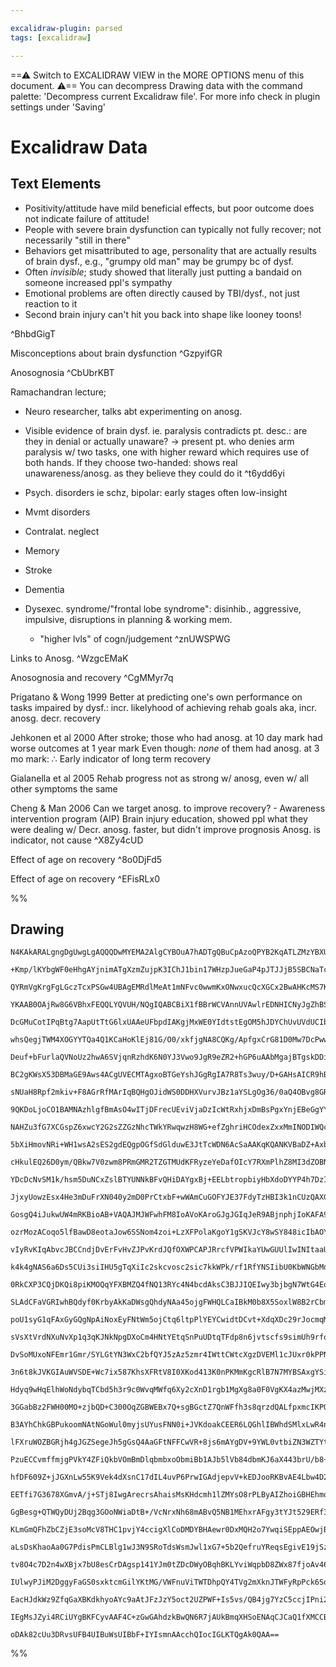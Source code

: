 ```yaml
---

excalidraw-plugin: parsed
tags: [excalidraw]

---
```

==⚠  Switch to EXCALIDRAW VIEW in the MORE OPTIONS menu of this document. ⚠== You can decompress Drawing data with the command palette: 'Decompress current Excalidraw file'. For more info check in plugin settings under 'Saving'


# Excalidraw Data
## Text Elements
- Positivity/attitude have mild beneficial effects, but poor outcome does not indicate failure of attitude!
- People with severe brain dysfunction can typically not fully recover; not necessarily "still in there"
- Behaviors get misattributed to age, personality that are actually results of brain dysf., e.g., "grumpy old man" may be grumpy bc of dysf. 
- Often *invisible*; study showed that literally just putting a bandaid on someone increased ppl's sympathy 
- Emotional problems are often directly caused by TBI/dysf., not just reaction to it
- Second brain injury can't hit you back into shape like looney toons!

 ^BhbdGigT

Misconceptions about brain dysfunction ^GzpyifGR

Anosognosia ^CbUbrKBT

Ramachandran lecture; 
- Neuro researcher, talks abt experimenting on anosg.
- Visible evidence of brain dysf. ie. paralysis contradicts pt. desc.: are they in denial or actually unaware? → present pt. who denies arm paralysis w/ two tasks, one with higher reward which requires use of both hands. If they choose two-handed: shows real unawareness/anosg. as they believe they could do it
 ^t6ydd6yi


- Psych. disorders ie schz, bipolar: early stages often low-insight
- Mvmt disorders
- Contralat. neglect
- Memory 
- Stroke
- Dementia
- Dysexec. syndrome/"frontal lobe syndrome": 
disinhib., aggressive, impulsive, disruptions in planning & working mem. 
    - "higher lvls" of cogn/judgement  ^znUWSPWG

Links to Anosg.  ^WzgcEMaK

Anosognosia and recovery ^CgMMyr7q

Prigatano & Wong 1999
Better at predicting one's own performance on tasks impaired by dysf.: incr. likelyhood of achieving rehab goals
aka, incr. anosg. decr. recovery 

Jehkonen et al 2000
After stroke; those who had anosg. at 10 day mark had worse outcomes at 1 year mark
Even though: *none* of them had anosg. at 3 mo mark: 
∴ Early indicator of long term recovery

Gialanella et al 2005
Rehab progress not as strong w/ anosg, even w/ all other symptoms the same

Cheng & Man 2006
Can we target anosg. to improve recovery? - Awareness intervention program (AIP)
Brain injury education, showed ppl what they were dealing w/ 
Decr. anosg. faster, but didn't improve prognosis
Anosg. is indicator, not cause ^X8Zy4cUD

Effect of age on recovery ^8o0DjFd5

Effect of age on recovery ^EFisRLx0

%%
## Drawing
```compressed-json
N4KAkARALgngDgUwgLgAQQQDwMYEMA2AlgCYBOuA7hADTgQBuCpAzoQPYB2KqATLZMzYBXUtiRoIACyhQ4zZAHoFAc0JRJQgEYA6bGwC2CgF7N6hbEcK4OCtptbErHALRY8RMpWdx8Q1TdIEfARcZgRmBShcZQUebQA2bQAWGjoghH0EDihmbgBtcDBQMBKIEm4IACFJTWIAcUJlABVUkshYRAqoLChW0sxuZ3iAZm0AdmGxgFYADh4kgEYZsZmk

+Kmp/lKYbgWF0eHhgAYjnimATgXzmZujpK3IChJ1bin17WHzpJueGaP4pJTJJjB5SBCNaTcX5HbQzUHWZTBbhHUHMKCkNgAawQAGE2Pg2KQKgBiBYIMlkvqQTS4bCY5QYoQcYh4glEiTo6zMOC4QLZKkQABmhHw+AAyrAkRJBB4BWiMdiAOrPSRQ1HorEICUwKXoGXlUGM5SSDjhXJoBagtg87BqHYWk6ghnCOAASWI5tQeQAuqDBeRMu7uBwhKL

QYRmVgKrgFgLGczTcxPSGw4UBAgEMRdlMeAt1mNFvc0wwmKxONwxucQcXGCx2BwAHKcMS7KsrKZLU7h5gAEXS3SzaEFBDCoM0wmZAFFgplsp6faChHBiLgB7sJv8xvFzlXTvFQUQOJjg6H8Ae2HTM9xh/hR8XuphehJnKgAApsVhQQhmWAKVdfqAhGIBBUEkXBGFQfQRWIVBNCyBBhVtAhUAQwUEGwHJqFgoQoFQOA2EJVBhCgPRMlQYg2HCVAOD

YKAAB0OAjRw8G6VBhxFEQQLYQVUH/NQgIQABCBiX1fBBrWCVAnnUVAwlrEDNHICNyJgZhBSZDD61QPAOFQDpzAIfAYGo2i2NPYzAj0WsAG4TPojhTTEJNeRFYy6IgNERXwVBlPUJgEHckTUEqBAwLMQlmFQZQEFwqDmH/UhCE0HDMz0theOirDEBYTgCDtPSwNw3kQNpQDDIs8JQxyIjBQYxTcGU4hVMFbQsIQbRlFa1B3IZIR9DgYz8Rg/RrHcy

DcGMuCotIPqBtg7AapUtTtG6lxUAAeUFbpdIAKgjMxWE0YIdtstEgOM5hJDYChUvUVdUCIbpyFFYyACshDRPCcK/DhlF42DrBXEgiI4BjBEyTgQIjbBAlCVK4B8ABySLmBgfrV0kNy1snfRaPrZC4AxI6Mki4qau28jCEsqAjO03APtSzRjKaSpXQUJrlqwmjcPez7Yc0zgGKgdK1CCsV0M4GD6uUiN3tIYydMR3DJDUVAYGEAG6R87J0su3BEAe

whsQegjTWM4XOGYYTQa4Q1KCaHoKlEj81G/O0/xkfjgNA8CQKg/ApfgxCrG81D0Mw7DcPwwjiNIkCKKo7nteY1cQPY3xAkWvjAOA63RPEnwQOkyRZIQeTYKU3SOfUjgBd0nS9PgAyXrssyW8stgbNbxyzRc2n3M80VtYK/zArWkKwvYFgopiyDCHimREuSgc0oyhAstLXLHvNwreMz0qhHK1BAmYKrIu4iuGqr5quvazqsJ6mb+sGgPxtBiBxsmk

Deuf+bFurlaQVNoUz2hwA6SVjqnRzhdK6N0YJ3Vwo9JgR9eZR2+hGP6uAAbMgajBTgskDDiVNNrGGIQwgwQRvgZGsk0Y8nUFjF8OM8ZbzwkTGcpNM7cQpo4amtM8AMylszVm7Mb5c1Mqg4+IQ66r1FmtcWehmSXxlhwOWCtrBK1AqrdWQhNaYm1sLWSYEDZEGNgSSG5tTZWwYgxAUgpOBQDFIQIw4hUB5j9PYgAYrgf29pUD7nvD0AAgkQZQXAJD

BC2gKWsX53DBMaGE9Aws4ACgUVECMTAgxoBTGeYshJGgRgIA7R8Ts3wuy/D+GAHsAICR9hBf2gdTTB2QmHDCzAsLLzwgRUgREcJx3IpRSKScmIGVYunTiWdPY5yEkFMSEki5qBLnJfySjr5qQ0l+fBDd9LuFpkndS7cJZdyTj3ZyiV+4eS/EPXykhR4QCChPcCU9IrRVivPBKSUUrwPStEdeeFN4cDyrAAq90yYHyPifM+i1parJam1DqXVH6zRf

sNUaH8Rpf2mkiv+F8AGrRfMArIqBQHgOJidWS0DDHXVurvJBz1aYSLgOg36/0aQ4OBvg8GRCoa11huQvCSMUa0Ixgw1ATCNkAu8oTOw7C95cS2oSnh4c+H0z5UzVALM2YALETzD6uF+bipkfZF88jJYrO1qoumHANEq1wto3R+jdZGJAiY51psEAWMttbGx8IcJsAAErhCcS4m8d42gQEPAgAAEuCY0T5XEfCmIUAAvlsYopRygSDqEYAahBBR1D

9QKDoLjoCO1BAMNAzhlgfBmAsO4wITjDFrecUEviVjaDzIcWtRxhjxDmBsPgxYnjEBeGgYYUwxjaB3OcAEY6AQ8HmPMUENyIRxp4NWMNCJdQomLPKTUrJCQkgpOSJAY5aT0njCyfEB6OTkA4NyYq/I/ReW1LqDy+IDQ7o1EqFUapP0Ki1JKYt+osyGmEMaRMnpLS5JtHaXYjpizOiXO6ecvpiz+m8QgTJ1FTzhkjOW9AuAeBxgnMQCDJ5UxhrCFe

NAHZu3fG7XCGspZ6xwcY2G2sZZGzNhcTWkYRwqwzH8WG+efZghriHCOdexZxxMmINODIWQcj5FQ2GpcK5xOuI3PELclY1gLAHWGw8x4sk4eLASS8g42KSdBA+ONEAACy88FFiDgOK0mMncLQqWjXOucZ7aOwkI55gzmECufrO54iZrq7rJY+47IjjnFQm3WGux2QvE+O4EJ0otm4mhIqBE3ooJonN1ywk6A1oUn2Kvhkyz2SrSJX8IUgL6AgshbC

5bXiHmovNRi+WH1wsA2sES2gdEQgpOGfSdGlduwE3JtTcWDN6AcSaAAKqKQANKVBaDZ+AxbbMCnw84MYMIe2HGGGu6Y/w5gGe2NwJI53tBHDGFcfjMxzgnCOG4wdP6LQAnGDwYYb3517EuEkf4S6Y2QlHROv4H24fw6LBu36W71T/v3eydAxIEDdv2LGU9dJEPMnR10W996+SFbQ8+wDFRgNyi/QgZUw7VRoBuwIenL6gPvpA8WI0JozS7CtDB2A

cHkulEQ26D0ym/QBkw7V0zwm8PRmGMR2TZGTMUdKFRyzeYeDafOIcY7RXmPlhZ8MI3dZOBNlri4/YY7p13CBN2UTMVqNWdvON0oMmpwzkUyhxcy5U7a602MAswxASfYPBGYz2GNeQHM9iSzIaPftGaxAQJNFBChJdrgPzFAil2fTx+NgWfWA57iw4oNUI2OlFS1AdLrlMs2aCSEsrBWolMBiQQUrXQKuglSdV0gWG6u5IawU/A+eKiF8zxnqwAp6

YDcDcNvSM1k/hsm5DuNCxZslBTYUNNkBFvQHiDAYgxBj+EELbtropbiyHbXdoDYYP4h7DzIsWtmxiy+KSOcOIix+PrA7EBz2A/zDSHRHVQDWAnUmFzG+BWBuDDwBAh2mwtDGDiGr0gE3RcVFzZzRyvQxwgFJGPUpHx3PRI2JxvS5B5HJ1sSpx1E51lFR01EZ3ANZwuX/Q5xpy5xV3A35wtEF1pFgwdGwIgHF2QylzQxlyH3l3TUVwkFwBSFA1V14

JjxyUowzEsx4He3mDuFrXN040y2mD0PrCtxbF+wWAmCuGOFYJE37FdyTzHBI3k1nCUzQAXGLDU0D3XGOG0wmFhyOBANKCM3I1UMCIvAT2vGswCWKQkD9W8VpDAmZFvQenDk4lsiCgbAQBEHShPhCFEBuVICwiiHwExHc1wiwGykIGcIwRBl4gz06iCgADV54IEQIy4SAsgxAoVK5vMVpCB2o8JeQCBVJ55tJ7FyBmJqpXMVpgJgttBkAGIyY/JjJ

GosgQ4iJukwUW4mRKBioAB+VAQAJMJWFwhFM8IoAVoKAroGJgJGIqJeR9ABjnphjIoKAFA9IKB0oohmASisJIYpIFlNFjQmBJEKBeRiAGJLjzAS5AgABHIQKmKiBmKFWiEuBIj0FaV0HiJY7SK6D8ECKAD45wNEzMeYu9WBSKWGbybY0EvkM0P8OolaUIEeL+IgMufEm5BWYQV+CiHyeyXPCfGIuI7ANEpI4IDCVIvFVADIrIyRMIXkYUpgQoggE

ozrMozACoqo5lfBawD8eotaJow6SSNom4zoi+LzXFPolaKgoY1gSKVJcY8wSY848icIbAOY2VZk4eG4tYwiTY2makvYw444sIbIM4i4q6F024jhB460oyW0qSN4gkz40IH4kGeZGSFWIE7pQIGkmCSE4UyROEhEyKJEs0lEn2ZkZgDErEjknEgiMId4tgIkwGEkylCgCkkIKkgFGk+CJMek3UxkyKbEuCVkiCbEvQUMGCHk2RWxexBLG3LLSAWve

vIyRvKIqAbvcJBCCndjDvErFvHvZJPvKrdJQfOXWPCAPJRrcfVPWIkaYUwGUUlIwINItaaUjEWU3IhUgovSZU0olCdUpgSoxTao7Uhkxo5o4mFCMwE0uVbrZaHyfo2M540Y7IB01pMMl02YtARY2slYxiZCX08Uo+AMwIfYo4wmE40MqYqSCM70u40gGMwYuMkY14xs3874tpNM/4jMiEYEnMsE2iqEws+Ek+VAUsniccDMwGKs1ATEz04U+s/Ew

k4k4gNAS6a6Ds5CUi3siIHU5gTqXiIc2skcvosc2sic7kkWPk/rf1RfYNSIibU0KbWNGbMdObPfBbSzCAIwDgFbRUMUV8RUOoS/ToDkG/MNO/CdL4f4YEfTSYKdAIyAXxbcRIfwxYHMUHDYAsUEMA5nVAHMLfEYBYC4cw6dZYJKsEZA3gL7JHRELAxg7EcgzHI9Yg6TM9QnS9NkEnSgh9HcmvWg19WnRqhnH7XgEajg6ULgxQngpMAXaDAQ4XIQp

0RkCXP3CQjDKQi8piKMOQqYFXBMZQ4fNQ13RYc4N4bcdAksC3BJJIQEIwy3bjbgN7WtG4EqxHdNXsWwxPRyz3Rwn3OccQ1TAPDTcw7wkPJINdf4ZtMzKPYI88CzCI93JvaI9AGZVGYU6Y+eQkYCaePo2SYUowdpQgfCfAXkNAXI2mNEH5c+eVXSAkCgZwCMVgWNIKezegfQXCRwQQUgXG5gIKPENCggVcFaU0eqjCNmjIQkEVCUf9IKPsKo3AeW1

SLAdCFaVGRIwhBQdyf0KrbyAkKaDWsgQhdyNAa45ojgFWHQLCaIBkM0b8X5SoxlW8B2rCbmmadrO9YeHwawRiZlAAMikkJExGqMyH0EAV0lQCjpfHckzPyIenoFvDGgvj0FCQUHemIGimcPQDtjz1T3RpgExsph5r5sQoJskCJtghJvxHJpQl5CpqiGilpopgZqZrvRXTZo5q5uxt5tLAFrGOFudLFrFKNVQHsylvlklNls1HloU2yCsGVrCEwDV

poU1syG1qFAxGyGQgNpAiNoxEyFNtWm5ojCtq6ltpPlYEYCwidtDCvt+XdqXDc29rJocmqMDo+NIBDuZTDojqjuju6ikD4u6XwETv5o/hTuLxsAzqztONnPi0r1+3LxXJSpRo3IPK3MiXN073wE3MSV72LH71PK2pCMgCvLHwFLRrWlfAxskCxpLtLDLuCwruJtJtrspoukbqoi4UJVbuZo7rWnZs5uLpxr7rWkFs5DJqHoQHFtHvHtxknrFnp1n

sVsXtVrdNXuNvXp1q3qKJNkNpgDXoCm4HNtYEtqSnPuUDtqTFdp8n6jvtscfs9simUh9rfoDqDq/tDoyD/v/pjqAazITqTogZ4lTugaAlgdDLn19UG0QeXzG0j2co3zcsTR33m2E28sVCMGUGwEnHs1wHW1Cr2wiv6EGGOw+DuuOymEmA2FmEqpSsrFhG/1WE+xmEbSqdyrGoWDuvbSuDmFQKqaeyuuXVcpZ3XVKEwORBGuaoINapPXaoJwvRmc5

DvSoMUxoNFEmr1Gmr/SYLGtYN3WxC2bfQYJ5zAz5zmr4IWttCWtcXgzDVEMl1cJUxr0kPPNIbKFkII3iAOtIyOukPTFd26emHiAB0B0XOuv0LQHGcgA42MKerQB3FeveymGEJsLEzsN+upH+rnpcK9BecgA8NBuD1D0+0OESej2OtCMRok2RvXIqAABko8hz0op9DL+TU8mWjwWXUA2WVp4GK8l8eBhDlzvEG80AIWcsMH0A29sH9z4lDzKtt7iH

3n6t8kJVKGIAuWVSDE+Wc7ix587KhsXFRtV8I0XKod413K0nPKMmKgcRlB7N7MYBSAxgYSinr9iky1XgHse02wOx1hcwzdP87t3g/9p03hoDBNtNOmmcoRPhtAAc2xUD4htxKx50kDRneAYWIBJm0BhDDncQ8DD0iD5mw0aRFmyDi2KDVm+qNnxRqcprTnKN6dmD8qDn2dG3tnm3Shec1dXF+CbnfEu0VqXQxDnnpdNrVWFsvnc2xhfn+2qXAXtc

Hdyq9wHqElhWoNdybqTCbd5h3r9c0WvqMWfq6Xy2cXnD1rgb1MgXg8a0F0VgKX4azMwjMXz3stU8p8oHs9aiYIO5awdhc7NXv2S8rA/3JErImAgO0M5y4nhXkGxXVyJW0G8Hw1tz29SAcG0OkklW0lTQzyX2w1yGNWv2M8f3S8IOAPoPomF9jXuBTXEmo1kmLRt8wBd8Sh98yhvKAANGYAALRgCSGwBWx7A9fCq9dv1eDWA+DTYLA7G+GqfqdeH4

3GGabBz2FWH00MO+zjbQD+C300OqZGBWEBx7Q+sgBGctZ7QnWFfh3s8qrzdQALfpxmcIKPQFArdINk2WdJzWcfUp02a7ZOY/Rbf/Tbd/TC81GOeGrOb8Aucg0HcELueEMeevdeanaI5kOAnw1zcCQXf+YvK11eAurzBmFmA3d2H2As8hfhetwrErBnUbWPedw03sOk0vd9yBtKCJbvfBoffK7XWffVw+fj3fdDU/dRogFfAa1XB1NQEDsVE4D+iu

B3AYhChkGBPukoomNAtNGoWul0myjsUYusFNN0i+JVKdoakCEER6LQGhlIBWhdSMlxLwR4niLMuqMCDAk0CijYBHAWMxFwBvp5UZIZJdJhhWmo8UZtgAClQpMRIZdJZ5kI7OjgGJAl5VulC3bJ1A8TaL0owIYJ9LDL7pa1yIJpxov6fY8yIouJelCFSZcIFg1ZcjqfMQGJJxGALurp4u0AdoaJTQdpFo/IHjifaiBzeJcJhhIJ0oRov6zaOBAAWI

lFXruWOZBGRjh4gJGZSegeJh5gGsQ4AaGFtNFFCwVR+8js6mAYgDV+9YWL0vtbiZN3WZTYtJ7ah54TN4iHhROBNRn6mFn0GMr3ow2N5xBuQ8fyd0js/iAYhxGsCknxN5BeUl4MpWgMSdoxAgkN/2JfECR7Ig30SYB54NSlQZG8VQAAApAlXRXwABKdb7o2WEQYyTMIQFiesLCDSuBflbyS4+6bEm6TOYCPKd3t4hiPsKH9Pwy4cNERUyOSmUjDRb

PzuECCvmffmjgPVkY4ZFiQkbVOmBmDlqbmbxoObmiBb1AJb5lVb84dbmKJ6aX443brU/b8+CgI7pgE7kaa3Goy7i43RgIk7uACB7mD0NjYhXuBEd7rxGFJfdmUP3XAH92UAA8k6AKYHqDxn6k9pi6EJ7pB3X6w8GICPSQEj1NAo8io1vD7Jj2x7kp/0ePK6A2UuJE9cAJPCHuTyOCU9jICvPRBL0/oNlY4TPF/qzxgDs8eBXPb3vj355EoheCAEX

hfDF609Z+jJGXnLw55K9Vek4dXsnC17dIL4uvP6PrwIGAdjepvV+kEDJooRKBvAE4Lbw4D29kBjvaxoMlMiu8NQE/Wfl70JQe8/efkHHrQmD6h9ZI4fG2JHyyB/RA6MfGwf8AT5J8bov5UgGnxwEyJ+oOfECHn1QAF8i+ZoEvqQDL5aQK+AYGvnX0b7N8r45qNvihGICd9Vw3fNsvDB8C0Uh+tZEfvHE7LVE2KU/PAeDyl7z8no7SHCMvytS4Q1+

EETfi7G3678XGmvA/j+STj8IwgArecrsAhaisMsKHdcmh1lZMYsO8rPLByAIZhoiGBHEhmq2vKatz+ygS/ulEW7LdXEU6R/ptw2JRxbujpPbggAO5f8/kpAX/mdy4gXcUyQAnkCANgjGQwBJCfAS9xgBvcs48AtoogNCiODUBgPDASDwhE9CM+kPfAYb1WjEDEeyPKwb72iEY8d+tA3HgVAJ7MClByQjgVwI55KD+BDPEiEIPJ5s9eQHPCQYSikH

GgBesg+QTWQyDUj2Bqg3GOoNWiaDtB+/VcNrxNh68mABvQ5NB1MEhxrAFgy3tYJt529ERf3QoTkKThuCt6f0D3nUS8G6QfB3kf3v4KD4GAgh8UQ+qEKj4RCx6SfOPrELNEp9EhqPCHln1SHr9jB0HfPry2yFJhch+Q/BIUKr6196+TfDgJUBb4qJKhHfLvpwB76wIGhA/XeMP2WRj9DwRoyfhwGn74DkhfQxfh0kcAr8RhvosYRiDA6TCIee/GYd

KLmGmQFhZbCZjE3soMcV8THC1pvjY4ccigXlCoDMDYBHAewr0DxMQH2o7YwqiSEppAEOwjBxgNTGtNMH2BPYM2IbB0Ki2SDzp1goLMPMZ1jYsF5gCQC4AWAmCgt9gvaGrlZ1XQ5snOLnXAt1QkDudj0nnDqks2raJI/OdbJ9EFzoKcEe2OBPZnp3Gq7MjmwXWLmGj7bKFt2pQa0ItWHb3Mxcq1cdvi0naBhp2CuHLtGEqAFdLmKhVEOoShBg47g3

aLsDsKhaoAa0G7PdisPmCLBlg1wJ3N9SRoTdsWsmJwl1xG7+5b2QefruYReqsEgivE19jSzdwcSS0U3ScIKDQgYQs40UGoob1P52ZZJ8k3CBfB+TKTFR8sJYfBxFaeIkOqDTYdK3Q5YMdh2HMybh2PLKsTh2EhCaPlI4yS5J4cRSf8P9F6TbKsTJfIx1hpJNqqW+a1ux3SbppvKk4DxPPD9QMtMARwcTnOMk6RVBg24dtHuDnQ7gtwPaVgshNQKJ

tv8O4c7D2n4wXBjx7bU8esCrDAgsp141YJm0tZDcDWyOBqhBKLYviWqpbD8ZWx87fjoAv46gv+IbaASm2oXTXK232YTUoJOzGCec37bwSyGQuZCalzQlPMMJG1LCVlwPyztcAOIAicmABYeQSJ0LN7NARWAQs4WJuGiTV3OlcZ6uFoY6TuBuAsSFsJ7F3Geykle45MANPFm4RvaeEUCgkv4GHiuqiSiJ4k8IrSykn7YJA6ktyVpKUn4IVJwHVPDD

IUlwyPJiM2DggyFaGS0sxktcmGilYKtMG/VWFnuViTWTDhpQY4TVg2mXknJTWFyRpPck6SoOXkg1h2Po4jZux/k5joFP7HgAVMubBGBKFTjcA000AG5JkHyzTYtgDAPohQEqCfiq2bUggnJLVmCg+gEAbACIHJyuhug+gaek1R6lvi2qVMnWYpj1kZBFZXUonD1JWZk51mss7WaQF1n6zIpAEoalNMgDOzXZGQQ2aNTAk3YtZ5s7IJbINmdshp3b

EacHJdkWz9ZfqGaXBKdkhyoAYc9aAtJFzJzY5oct2UZPWF+Is5vs/QB4jg7YzC5ccjIPni2EYdy5Ocv2VECw6BIXZ10G5KwKy4xyi5k4ZkE3IxCXEQg3lXkL3M1k+yK5+gHuddCaBX4JAF6TWcFgxCigeOd2T7OMCuDxBTg/ha4N/i3Cyy55+IfAAAE1BgIOBIG03K7jo10xwZ7Flh8oER9AYsmsAQDGzIhkgIeZiR5TNnZzU58ckjP2wgAzzZZD

IEgMsJZyi4RCiUYgBKFCyvAAF4C+zGwGAhdzkBwQN6R7jAUkBmqXHSoENAqCJCaQ1fXMCCBqqEKCFWEGEPEAb4CgA0ygUMLyBwXKA8FAOFELwGOBYRGFpChIBQvfneyU5/s9OW5nbnoZMgAaSMIlF+j3yw0WQJBa7j8lHCiAySLmQk2LAAopZCi1fMRAjRdixsXCy8poFejhxmAYoAFHADgUIKAUxMSzDIowKaRGATQAiPgHEXZYp5eodIL5j7y6

oDAk82cUu3DRvsUFB4UIBuWsUIBbF+IYIsmnAAcchQIocIGLKTQgAk0QAA==
```
%%